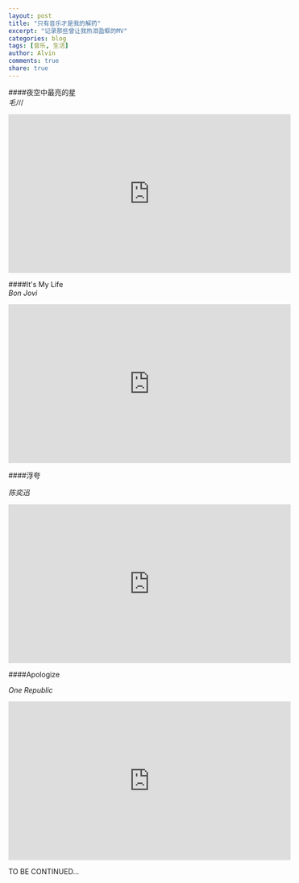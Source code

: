 ```yaml
---
layout: post
title: "只有音乐才是我的解药"
excerpt: "记录那些曾让我热泪盈眶的MV"
categories: blog
tags: [音乐, 生活]
author: Alvin
comments: true
share: true
---
```


####夜空中最亮的星   
*毛川*  

<iframe width="560" height="315" src="http://www.youtube.com/embed/Z7qgMJCmAHs" frameborder="0"> </iframe>   


####It's My Life    
*Bon Jovi*    
    
<iframe width="560" height="315" src="http://www.youtube.com/embed/vx2u5uUu3DE" frameborder="0"> </iframe>   


####浮夸   

*陈奕迅*  

<iframe width="560" height="315" src="http://www.youtube.com/embed/J8RJFTgZAak" frameborder="0"> </iframe>    


  

####Apologize   
  
*One Republic*    

<iframe width="560" height="315" src="http://www.youtube.com/embed/VRUWtag5EFk" frameborder="0"> </iframe>    





TO BE CONTINUED...  


<!-- 多说评论框 start -->
<div class="ds-thread" data-thread-key="音乐" data-title="音乐" ></div>
<!-- 多说评论框 end -->
<!-- 多说公共JS代码 start (一个网页只需插入一次) -->
<script type="text/javascript">
var duoshuoQuery = {short_name:"goaheadalvin"};
(function() {
var ds = document.createElement('script');
ds.type = 'text/javascript';ds.async = true;
ds.src = (document.location.protocol == 'https:' ? 'https:' : 'http:') + '//static.duoshuo.com/embed.js';
ds.charset = 'UTF-8';
(document.getElementsByTagName('head')[0] 
|| document.getElementsByTagName('body')[0]).appendChild(ds);
})();
</script>
<!-- 多说公共JS代码 end -->